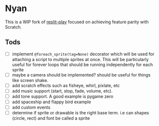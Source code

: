 # Nyan

This is a WIP fork of [replit-play](https://github.com/replit/play) focused on achieving feature parity
with Scratch.


## Tods

- [ ] implement `@foreach_sprite(tag=None)` decorator which will be used for attaching a script to multiple
sprites at once. This will be particularly useful for forever loops that should be running independently
for each sprite
- [ ] maybe a camera should be implemented? should be useful for things like screen shake.
- [ ] add scratch effects such as fisheye, whirl, pixlate, etc
- [ ] add music support (start, stop, fade, volume, etc).
- [ ] add tone support. A good example is pygame zero
- [ ] add spaceship and flappy bird example
- [ ] add custom events
- [ ] determine if sprite or drawable is the right base term. i.e can shapes (circle, rect) and font be called a sprite